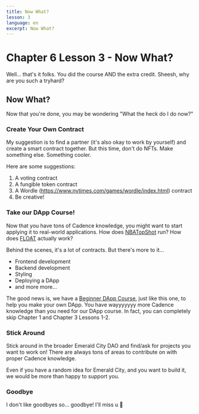 ```yaml
---
title: Now What?
lesson: 3
language: en
excerpt: Now What?
---
```


# Chapter 6 Lesson 3 - Now What?

Well... that's it folks. You did the course AND the extra credit. Sheesh, why are you such a tryhard?

## Now What?

Now that you're done, you may be wondering "What the heck do I do now?"

### Create Your Own Contract

My suggestion is to find a partner (it's also okay to work by yourself) and create a smart contract together. But this time, don't do NFTs. Make something else. Something cooler.

Here are some suggestions:

1. A voting contract
2. A fungible token contract
3. A Wordle (https://www.nytimes.com/games/wordle/index.html) contract
4. Be creative!

### Take our DApp Course!

Now that you have tons of Cadence knowledge, you might want to start applying it to real-world applications. How does <a href="https://nbatopshot.com/">NBATopShot</a> run? How does <a href="https://floats.city/">FLOAT</a> actually work?

Behind the scenes, it's a lot of contracts. But there's more to it...

- Frontend development
- Backend development
- Styling
- Deploying a DApp
- and more more...

The good news is, we have a <a href="https://github.com/emerald-dao/beginner-dapp-course">Beginner DApp Course</a>, just like this one, to help you make your own DApp. You have wayyyyyyy more Cadence knowledge than you need for our DApp course. In fact, you can completely skip Chapter 1 and Chapter 3 Lessons 1-2.

### Stick Around

Stick around in the broader Emerald City DAO and find/ask for projects you want to work on! There are always tons of areas to contribute on with proper Cadence knowledge.

Even if you have a random idea for Emerald City, and you want to build it, we would be more than happy to support you.

### Goodbye

I don't like goodbyes so... goodbye! I'll miss u 💚
